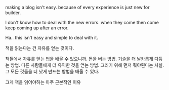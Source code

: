 making a blog isn't easy.
because of every experience is just new for builder.

I don't know how to deal with the new errors. when they come then come keep coming up after an error.

Ha..
this isn't easy and simple to deal with it.


책을 읽는다는 건 자유를 얻는 것이다.

책들에서 자유를 얻는 법을 배울 수 있으니까.
돈을 버는 방법.
기술을 더 날카롭게 다듬는 방법.
다른 사람들에게 더 유익한 것을 얻는 방법.
그러기 위해 먼저 줘야된다는 사실.
그 모든 것들을 더 낫게 만드는 방법을 배울 수 있다.

그게 책을 읽어야하는 아주 근본적인 이유